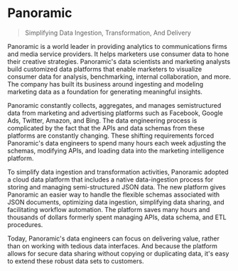 # Panoramic

> Simplifying Data Ingestion, Transformation, And Delivery

Panoramic is a world leader in providing analytics to communications firms and media service providers. It helps marketers use consumer data to hone their creative strategies. Panoramic's data scientists and marketing analysts build customized data platforms that enable marketers to visualize consumer data for analysis, benchmarking, internal collaboration, and more. The company has built its business around ingesting and modeling marketing data as a foundation for generating meaningful insights.

Panoramic constantly collects, aggregates, and manages semistructured data from marketing and advertising platforms such as Facebook, Google Ads, Twitter, Amazon, and Bing. The data engineering process is complicated by the fact that the APIs and data schemas from these platforms are constantly changing. These shifting requirements forced Panoramic's data engineers to spend many hours each week adjusting the schemas, modifying APIs, and loading data into the marketing intelligence platform.

To simplify data ingestion and transformation activities, Panoramic adopted a cloud data platform that includes a native data-ingestion process for storing and managing semi-structured JSON data. The new platform gives Panoramic an easier way to handle the flexible schemas associated with JSON documents, optimizing data ingestion, simplifying data sharing, and facilitating workflow automation. The platform saves many hours and thousands of dollars formerly spent managing APIs, data schema, and ETL procedures.

Today, Panoramic's data engineers can focus on delivering value, rather than on working with tedious data interfaces. And because the platform allows for secure data sharing without copying or duplicating data, it's easy to extend these robust data sets to customers.
